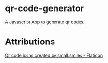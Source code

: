 # qr-code-generator
A Javascript App to generate qr codes.

# Attributions
[Qr code icons created by small.smiles - Flaticon](https://www.flaticon.com/free-icons/qr-code)
